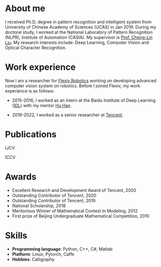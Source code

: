 About me
===

I received Ph.D. degree in pattern recognition and intelligent system from University of Chinese Academy of Sciences (UCAS) in Jan 2019. 
During my doctoral study, I worked at the National Laboratory of Pattern Recognition (NLPR), Institute of Automation (CASIA).
My supervisor is [Prof. Cheng-Lin Liu](http://www.nlpr.ia.ac.cn/liucl/).
My research interests include: Deep Learning, Computer Vision and Optical Character Recognition.

Work experience
======
Now I am a researcher for [Flexiv Robotics](https://www.flexiv.com) working on developing advanced computer vision system on robotics.
Before I joined Flexiv, my work experience is as follows:

- 2015-2016, I worked as an intern at the Baidu Institute of Deep Learning ([IDL](http://research.baidu.com/)) with my mentor [Hu Han](https://ancientmooner.github.io/).

- 2019-2022, I worked as a senior researcher at [Tencent](https://www.tencent.com/).


Publications
======
IJCV

ICCV




Awards
==
- Excellent Research and Development Award of Tencent, 2020
- Outstanding Contributor of Tencent, 2020
- Outstanding Contributor of Tencent, 2019
- National Scholarship, 2018
- Meritorious Winner of Mathematical Contest In Modeling, 2012
- First prize of Beijing Undergraduate Mathematical Competition, 2010


Skills
==
- **Programming language**: Python, C++, C#, Matlab
- **Platform**: Linux, Pytorch, Caffe
- **Hobbies**: Calligraphy

